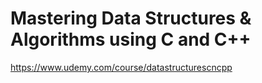 # Mastering Data Structures & Algorithms using C and C++
https://www.udemy.com/course/datastructurescncpp